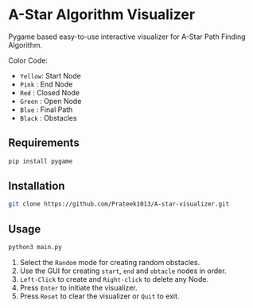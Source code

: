 # A-Star Algorithm Visualizer

Pygame based easy-to-use interactive visualizer for A-Star Path Finding Algorithm.

Color Code:

- `Yellow`: Start Node
- `Pink`  : End Node
- `Red`   : Closed Node
- `Green` : Open Node
- `Blue`  : Final Path
- `Black` : Obstacles

## Requirements

``` bash
pip install pygame
```

## Installation

``` bash
git clone https://github.com/Prateek1013/A-star-visualizer.git
```

## Usage

``` bash
python3 main.py
```

1. Select the `Random` mode for creating random obstacles.
2. Use the GUI for creating `start`, `end` and `obtacle` nodes in order.
3. `Left-Click` to create and `Right-click` to delete any Node.
4. Press `Enter` to initiate the visualizer.
5. Press `Reset` to clear the visualizer or `Quit` to exit.
